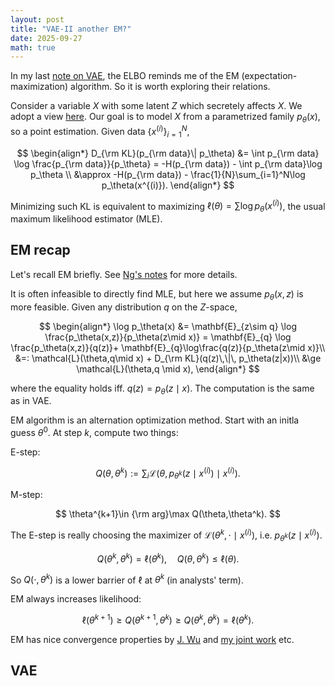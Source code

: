 ```yaml
---
layout: post
title: "VAE-II another EM?"
date: 2025-09-27
math: true
---
```


In my last [note on VAE](https://ziluma.github.io/2025/09/25/VAE1.html), the ELBO reminds me of the EM (expectation-maximization) algorithm. So it is worth exploring their relations.


<!-- We use Jensen a lot, which says for any convex $\phi$,
$$
    \phi(\mathbf{E}X)\le \mathbf{E}[\phi(X)].
$$
If $\phi$ is strictly convex, the equality holds iff. $X=\mathbf{E}X$ a.s.
The proof is essentially the base case: $ \phi(\frac{a+b}{2})\le \frac{1}{2}(\phi(a)+\phi(b)). $ -->

Consider a variable $X$ with some latent $Z$ which secretely affects $X$.
We adopt a view [here](https://deepgenerativemodels.github.io/notes/vae/).
Our goal is to model $X$ from a parametrized family $p_\theta(x),$ so a point estimation. Given data 
$\lbrace x^{(i)} \rbrace_{i=1}^N,$

$$
\begin{align*}
D_{\rm KL}(p_{\rm data}\| p_\theta)
&= \int p_{\rm data} \log \frac{p_{\rm data}}{p_\theta}
= -H(p_{\rm data}) - \int p_{\rm data}\log p_\theta \\
&\approx  -H(p_{\rm data}) - \frac{1}{N}\sum_{i=1}^N\log p_\theta(x^{(i)}).
\end{align*}
$$

Minimizing such KL is equivalent to maximizing $\ell(\theta)=\sum \log p_\theta(x^{(i)})$, the usual maximum likelihood estimator (MLE).

## EM recap

Let's recall EM briefly. See [Ng's notes](https://cs229.stanford.edu/notes2020spring/cs229-notes8.pdf) for more details.

It is often infeasible to directly find MLE, but here we assume $p_\theta(x,z)$ is more feasible. Given any distribution $q$ on the $Z$-space,

$$
\begin{align*}
\log p_\theta(x) 
&= \mathbf{E}_{z\sim q} \log \frac{p_\theta(x,z)}{p_\theta(z\mid x)}
= \mathbf{E}_{q} \log \frac{p_\theta(x,z)}{q(z)}+
\mathbf{E}_{q}\log\frac{q(z)}{p_\theta(z\mid x)}\\ 
&=: \mathcal{L}(\theta,q\mid x) + D_{\rm KL}(q(z)\,\|\, p_\theta(z|x))\\ 
&\ge \mathcal{L}(\theta,q \mid x),
\end{align*}
$$

where the equality holds iff. $q(z)=p_\theta(z\mid x).$ 
The computation is the same as in VAE.

EM algorithm is an alternation optimization method. Start with an initla guess $\theta^0$.
At step $k$, 
compute two things: 

E-step:

$$
    Q(\theta,\theta^k) := \sum_{i} \mathcal{L}(\theta,p_{\theta^k}(z\mid x^{(i)})\mid x^{(i)}).
$$

M-step:

$$
    \theta^{k+1}\in {\rm arg}\max Q(\theta,\theta^k).
$$

The E-step is really choosing the maximizer of $\mathcal{L}(\theta^k,\cdot \mid x^{(i)})$, i.e. $p_{\theta^k}(z\mid x^{(i)}).$


$$
Q(\theta^k,\theta^k)=\ell(\theta^k),\quad 
Q(\theta,\theta^k)\le \ell(\theta).
$$ 

So $Q(\cdot,\theta^k)$ is a lower barrier of $\ell$ at $\theta^k$ (in analysts' term). 

EM always increases likelihood:

$$
    \ell(\theta^{k+1})\ge Q(\theta^{k+1},\theta^{k})
    \ge Q(\theta^k,\theta^k) = \ell(\theta^k). 
$$

EM has nice convergence properties by [J. Wu](https://projecteuclid.org/journals/annals-of-statistics/volume-11/issue-1/On-the-Convergence-Properties-of-the-EM-Algorithm/10.1214/aos/1176346060.full) and [my joint work](https://www.sciencedirect.com/science/article/abs/pii/S0020025518304535) etc.

## VAE